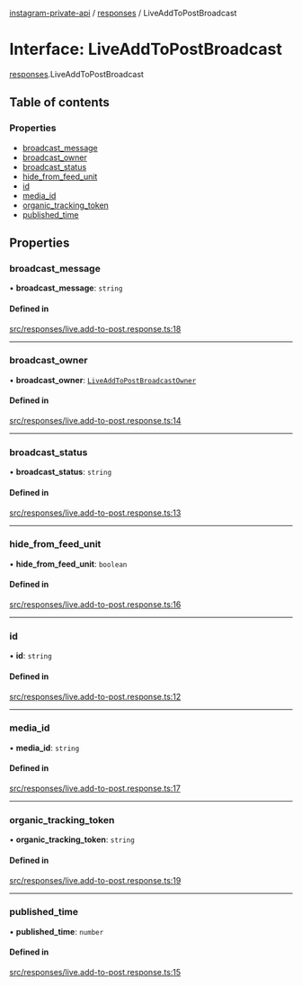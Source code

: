 [instagram-private-api](../../README.md) / [responses](../../modules/responses.md) / LiveAddToPostBroadcast

# Interface: LiveAddToPostBroadcast

[responses](../../modules/responses.md).LiveAddToPostBroadcast

## Table of contents

### Properties

- [broadcast\_message](LiveAddToPostBroadcast.md#broadcast_message)
- [broadcast\_owner](LiveAddToPostBroadcast.md#broadcast_owner)
- [broadcast\_status](LiveAddToPostBroadcast.md#broadcast_status)
- [hide\_from\_feed\_unit](LiveAddToPostBroadcast.md#hide_from_feed_unit)
- [id](LiveAddToPostBroadcast.md#id)
- [media\_id](LiveAddToPostBroadcast.md#media_id)
- [organic\_tracking\_token](LiveAddToPostBroadcast.md#organic_tracking_token)
- [published\_time](LiveAddToPostBroadcast.md#published_time)

## Properties

### broadcast\_message

• **broadcast\_message**: `string`

#### Defined in

[src/responses/live.add-to-post.response.ts:18](https://github.com/Nerixyz/instagram-private-api/blob/b3351b9/src/responses/live.add-to-post.response.ts#L18)

___

### broadcast\_owner

• **broadcast\_owner**: [`LiveAddToPostBroadcastOwner`](LiveAddToPostBroadcastOwner.md)

#### Defined in

[src/responses/live.add-to-post.response.ts:14](https://github.com/Nerixyz/instagram-private-api/blob/b3351b9/src/responses/live.add-to-post.response.ts#L14)

___

### broadcast\_status

• **broadcast\_status**: `string`

#### Defined in

[src/responses/live.add-to-post.response.ts:13](https://github.com/Nerixyz/instagram-private-api/blob/b3351b9/src/responses/live.add-to-post.response.ts#L13)

___

### hide\_from\_feed\_unit

• **hide\_from\_feed\_unit**: `boolean`

#### Defined in

[src/responses/live.add-to-post.response.ts:16](https://github.com/Nerixyz/instagram-private-api/blob/b3351b9/src/responses/live.add-to-post.response.ts#L16)

___

### id

• **id**: `string`

#### Defined in

[src/responses/live.add-to-post.response.ts:12](https://github.com/Nerixyz/instagram-private-api/blob/b3351b9/src/responses/live.add-to-post.response.ts#L12)

___

### media\_id

• **media\_id**: `string`

#### Defined in

[src/responses/live.add-to-post.response.ts:17](https://github.com/Nerixyz/instagram-private-api/blob/b3351b9/src/responses/live.add-to-post.response.ts#L17)

___

### organic\_tracking\_token

• **organic\_tracking\_token**: `string`

#### Defined in

[src/responses/live.add-to-post.response.ts:19](https://github.com/Nerixyz/instagram-private-api/blob/b3351b9/src/responses/live.add-to-post.response.ts#L19)

___

### published\_time

• **published\_time**: `number`

#### Defined in

[src/responses/live.add-to-post.response.ts:15](https://github.com/Nerixyz/instagram-private-api/blob/b3351b9/src/responses/live.add-to-post.response.ts#L15)
